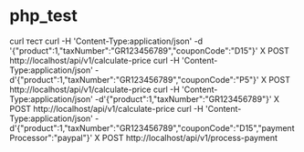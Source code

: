 # php_test
curl тест
curl -H 'Content-Type:application/json' -d '{"product":1,"taxNumber":"GR123456789","couponCode":"D15"}' X POST http://localhost/api/v1/calculate-price
curl -H 'Content-Type:application/json' -d'{"product":1,"taxNumber":"GR123456789","couponCode":"P5"}' X POST http://localhost/api/v1/calculate-price
curl -H 'Content-Type:application/json' -d'{"product":1,"taxNumber":"GR123456789"}' X POST http://localhost/api/v1/calculate-price
curl -H 'Content-Type:application/json' -d'{"product":1,"taxNumber":"GR123456789","couponCode":"D15","paymentProcessor":"paypal"}' X POST http://localhost/api/v1/process-payment
